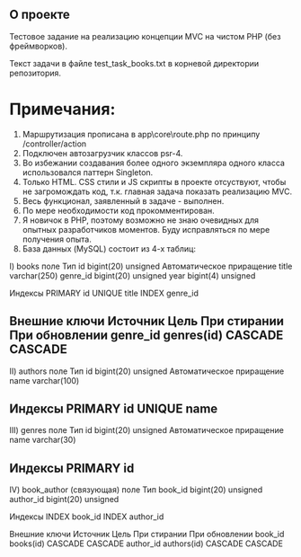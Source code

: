
## О проекте

Тестовое задание на реализацию концепции MVC на чистом PHP (без фреймворков).

Текст задачи в файле test_task_books.txt в корневой директории репозитория.

# Примечания:
1) Маршрутизация прописана в app\core\route.php  по принципу /controller/action
2) Подключен автозагрузчик классов psr-4.
3) Во избежании создавания более одного экземпляра одного класса использовался паттерн Singleton.
3) Только HTML. CSS стили и JS скрипты в проекте отсуствуют, чтобы не загромождать код, т.к. главная задача показать реализацию MVC.
4) Весь функционал, заявленный в задаче - выполнен.
5) По мере необходимости код прокомментирован.
6) Я новичок в PHP, поэтому возможно не знаю очевидных для опытных разработчиков моментов. Буду исправляться по мере получения опыта.
7) База данных (MySQL) состоит из 4-х таблиц:


I) books
поле	    Тип
id	    bigint(20) unsigned Автоматическое приращение
title	    varchar(250)
genre_id    bigint(20) unsigned
year	    bigint(4) unsigned

Индексы
PRIMARY	    id
UNIQUE	    title
INDEX	    genre_id

Внешние ключи
Источник	Цель	      При стирании	При обновлении
genre_id	genres(id)    CASCADE	        CASCADE
---------
II) authors
поле	Тип
id	bigint(20) unsigned Автоматическое приращение
name	varchar(100)

Индексы
PRIMARY	id
UNIQUE	name
---------
III) genres
поле	Тип
id	bigint(20) unsigned Автоматическое приращение
name	varchar(30)

Индексы
PRIMARY	id
---------
IV) book_author (связующая)
поле	       Тип
book_id	       bigint(20) unsigned
author_id      bigint(20) unsigned

Индексы
INDEX	book_id
INDEX	author_id

Внешние ключи
Источник	Цель	        При стирании	При обновлении
book_id	        books(id)	CASCADE	        CASCADE
author_id	authors(id)	CASCADE	        CASCADE